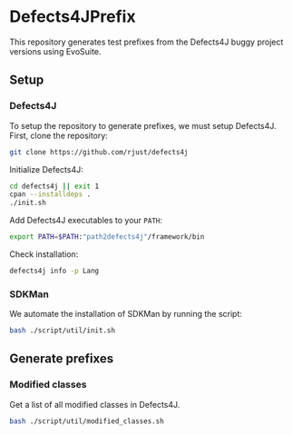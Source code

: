 # Defects4JPrefix

This repository generates test prefixes from the Defects4J buggy project versions using EvoSuite.

## Setup

### Defects4J

To setup the repository to generate prefixes, we must setup Defects4J. First, clone the repository:

```bash
git clone https://github.com/rjust/defects4j
```

Initialize Defects4J:

```bash
cd defects4j || exit 1
cpan --installdeps .
./init.sh
```

Add Defects4J executables to your `PATH`:

```bash
export PATH=$PATH:"path2defects4j"/framework/bin
```

Check installation:
```bash
defects4j info -p Lang
```

### SDKMan

We automate the installation of SDKMan by running the script:

```bash
bash ./script/util/init.sh
```

## Generate prefixes

### Modified classes

Get a list of all modified classes in Defects4J.

```bash
bash ./script/util/modified_classes.sh
```
